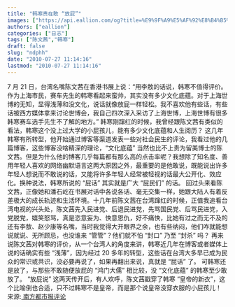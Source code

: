 ```yaml
---
title: "韩寒贵在敢 “放屁”"
images: ["https://api.eallion.com/og?title=%E9%9F%A9%E5%AF%92%E8%B4%B5%E5%9C%A8%E6%95%A2%20%E2%80%9C%E6%94%BE%E5%B1%81%E2%80%9D"]
authors: ["eallion"]
categories: ["日志"]
tags: ["陈文茜","韩寒"]
draft: false
slug: "ndphh"
date: "2010-07-27 11:14:16"
lastmod: "2010-07-27 11:14:16"
---
```


7 月 21 日，台湾名嘴陈文茜在香港书展上说：“用李敖的话说，韩寒不值得评价。作为上海市民，赛车先生的韩寒看起来蛮帅，其实没有多少文化底蕴。对于上海世博的无知，显得浅薄和没文化，说话就像放屁一样轻松。我不喜欢他有些话，有些话被西方媒体拿来讨论世博会，我自己四次深入采访了上海世博，上海世博有很多韩寒赛车选手先生不了解的地方。”
韩寒刚蹿红的时候，我曾经跟陈文茜有类似的看法，韩寒这个没上过大学的小屁孩儿，能有多少文化底蕴和人生阅历？
这几年韩寒有所转型，他开始通过博客等渠道发表一些对社会民生的评论，我看过他的几篇博客，这些博客没啥精深的理论，“文化底蕴” 当然也比不上贵为留美博士的陈文茜。但是为什么他的博客几乎每篇都有那么高的点击率呢？我想除了知名度、善用年轻人喜欢的网络幽默语言这两大原因之外，最重要的是他敢说，既能说出许多年轻人想说而不敢说的话，又能将许多年轻人经常被轻视的话最大公开化、效应化。换种说法，韩寒所说的 “屁话” 其实就是广大 “屁民们” 的话。
回过头来看陈文茜，正像她和潘石屹在书展对话中各说各话、毫无交集一样，她跟大陆人有着反差极大的成长轨迹和生活环境。十几年前陈文茜在台湾蹿红的时候，正值我追看台湾电视的兴头处，陈文茜先入民进党、后退民进党，先骂国民党、后骂民进党，入党脱党，嬉笑怒骂，真是恣意妄为、快意恩仇，好不痛快，比她有过之而无不及的还有李敖、赵少康等名嘴，当时我觉得大开眼界之余，也有些纳闷，他们咋就能想说就说、无所顾忌，也没谁来 “管管”？他们就不怕 “封口” 乃至 “封杀” 吗？
再来说陈文茜对韩寒的评价，从一个台湾人的角度来讲，韩寒近几年在博客或者媒体上说的话确实有些 “浅薄”，因为经过 20 多年的转型，这些话在台湾大多早已成为民众的常识或共识，没必要再说了，如果再翻出来说，真就是 “屁话” 了。
可韩寒还是放了，与那些不敢随便放屁的 “鸿门大儒” 相比较，没 “文化底蕴” 的韩寒至少敢放了。
“放屁说” 这两天传开后，有人欢呼，陈文茜戳穿了韩寒 “皇帝的新衣”，这个比喻倒也合适，只不过韩寒不是皇帝，而是那个说皇帝没穿衣服的小屁孩儿！
来源:[ 南方都市报评论 ](http://gcontent.oeeee.com/d/76/d76528990b76c9dc/Blog/32d/0e2a61.html)
